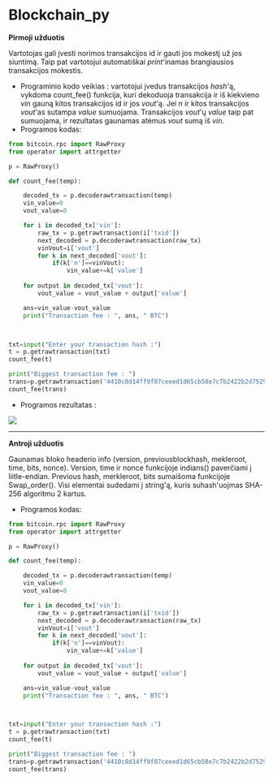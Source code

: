 # Blockchain_py

**Pirmoji užduotis**

Vartotojas gali įvesti norimos transakcijos id ir gauti jos mokestį už jos siuntimą. Taip pat vartotojui automatiškai *print*'inamas brangiausios transakcijos mokestis.

* Programinio kodo veikias : vartotojui įvedus transakcijos *hash*'ą, vykdoma count_fee() funkcija, kuri dekoduoja transakcija ir iš kiekvieno *vin* gauną kitos transakcijos id ir jos *vout*'ą. Jei *n* ir kitos transakcijos *vout*'as sutampa *value* sumuojama. Transakcijos *vout*'ų *value* taip pat sumuojama, ir rezultatas gaunamas atėmus *vout* sumą  iš *vin*.
* Programos kodas:

```py
from bitcoin.rpc import RawProxy
from operator import attrgetter

p = RawProxy()

def count_fee(temp):

	decoded_tx = p.decoderawtransaction(temp)
	vin_value=0
	vout_value=0

	for i in decoded_tx['vin']:
		raw_tx = p.getrawtransaction(i['txid'])
		next_decoded = p.decoderawtransaction(raw_tx)
		vinVout=i['vout']
		for k in next_decoded['vout']:
			if(k['n']==vinVout):
				vin_value+=k['value']
	
	for output in decoded_tx['vout']:
		vout_value = vout_value + output['value']

	ans=vin_value-vout_value
	print("Transaction fee : ", ans, " BTC") 



txt=input("Enter your transaction hash :")
t = p.getrawtransaction(txt)
count_fee(t)

print("Biggest transaction fee : ")
trans=p.getrawtransaction('4410c8d14ff9f87ceeed1d65cb58e7c7b2422b2d7529afc675208ce2ce09ed7d')
count_fee(trans)

```

* Programos rezultatas :

![](https://user-images.githubusercontent.com/45967745/70716132-688eac00-1cf4-11ea-93f1-368e7b5a7b0e.png)

___

**Antroji užduotis**

Gaunamas bloko headerio info (version, previousblockhash, mekleroot, time, bits, nonce). Version, time ir nonce funkcijoje indians() paverčiami į liitle-endian. Previous hash, merkleroot, bits sumaišoma funkcijoje Swap_order(). Visi elementai sudedami į string'ą, kuris suhash'uojmas SHA-256 algoritmu 2 kartus.

* Programos kodas:

```py
from bitcoin.rpc import RawProxy
from operator import attrgetter

p = RawProxy()

def count_fee(temp):

	decoded_tx = p.decoderawtransaction(temp)
	vin_value=0
	vout_value=0

	for i in decoded_tx['vin']:
		raw_tx = p.getrawtransaction(i['txid'])
		next_decoded = p.decoderawtransaction(raw_tx)
		vinVout=i['vout']
		for k in next_decoded['vout']:
			if(k['n']==vinVout):
				vin_value+=k['value']
	
	for output in decoded_tx['vout']:
		vout_value = vout_value + output['value']

	ans=vin_value-vout_value
	print("Transaction fee : ", ans, " BTC") 



txt=input("Enter your transaction hash :")
t = p.getrawtransaction(txt)
count_fee(t)

print("Biggest transaction fee : ")
trans=p.getrawtransaction('4410c8d14ff9f87ceeed1d65cb58e7c7b2422b2d7529afc675208ce2ce09ed7d')
count_fee(trans)

```
